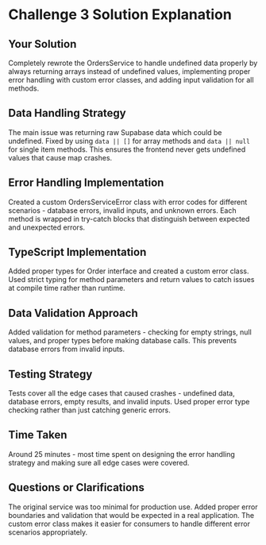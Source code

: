 # Challenge 3 Solution Explanation

## Your Solution
Completely rewrote the OrdersService to handle undefined data properly by always returning arrays instead of undefined values, implementing proper error handling with custom error classes, and adding input validation for all methods.

## Data Handling Strategy
The main issue was returning raw Supabase data which could be undefined. Fixed by using `data || []` for array methods and `data || null` for single item methods. This ensures the frontend never gets undefined values that cause map crashes.

## Error Handling Implementation
Created a custom OrdersServiceError class with error codes for different scenarios - database errors, invalid inputs, and unknown errors. Each method is wrapped in try-catch blocks that distinguish between expected and unexpected errors.

## TypeScript Implementation
Added proper types for Order interface and created a custom error class. Used strict typing for method parameters and return values to catch issues at compile time rather than runtime.

## Data Validation Approach
Added validation for method parameters - checking for empty strings, null values, and proper types before making database calls. This prevents database errors from invalid inputs.

## Testing Strategy
Tests cover all the edge cases that caused crashes - undefined data, database errors, empty results, and invalid inputs. Used proper error type checking rather than just catching generic errors.

## Time Taken
Around 25 minutes - most time spent on designing the error handling strategy and making sure all edge cases were covered.

## Questions or Clarifications
The original service was too minimal for production use. Added proper error boundaries and validation that would be expected in a real application. The custom error class makes it easier for consumers to handle different error scenarios appropriately.
